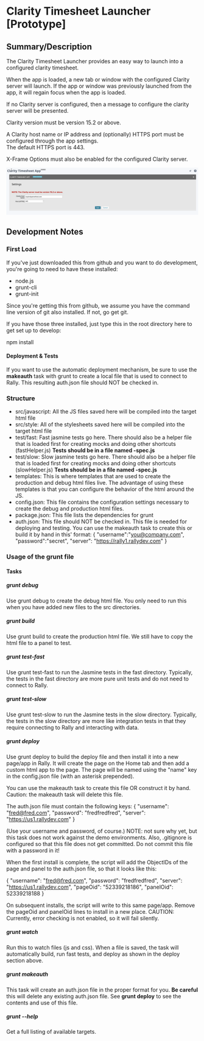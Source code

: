 # Clarity Timesheet Launcher [Prototype]

## Summary/Description

The Clarity Timesheet Launcher provides an easy way to launch into a configured clarity timesheet.  

When the app is loaded, a new tab or window with the configured Clarity server will launch.  If the app or window was previously launched from the app,
it will regain focus when the app is loaded.  

If no Clarity server is configured, then a message to configure the clarity server will be presented.  

Clarity version must be version 15.2 or above.  

A Clarity host name or IP address and (optionally) HTTPS port must be configured through the app settings.  
The default HTTPS port is 443.

X-Frame Options must also be enabled for the configured Clarity server.  

![ScreenShot](/images/ppmtimesheet-app-settings.png)

## Development Notes


### First Load

If you've just downloaded this from github and you want to do development,
you're going to need to have these installed:

 * node.js
 * grunt-cli
 * grunt-init

Since you're getting this from github, we assume you have the command line
version of git also installed.  If not, go get git.

If you have those three installed, just type this in the root directory here
to get set up to develop:

  npm install

#### Deployment & Tests

If you want to use the automatic deployment mechanism, be sure to use the
**makeauth** task with grunt to create a local file that is used to connect
to Rally.  This resulting auth.json file should NOT be checked in.

### Structure

  * src/javascript:  All the JS files saved here will be compiled into the
  target html file
  * src/style: All of the stylesheets saved here will be compiled into the
  target html file
  * test/fast: Fast jasmine tests go here.  There should also be a helper
  file that is loaded first for creating mocks and doing other shortcuts
  (fastHelper.js) **Tests should be in a file named <something>-spec.js**
  * test/slow: Slow jasmine tests go here.  There should also be a helper
  file that is loaded first for creating mocks and doing other shortcuts
  (slowHelper.js) **Tests should be in a file named <something>-spec.js**
  * templates: This is where templates that are used to create the production
  and debug html files live.  The advantage of using these templates is that
  you can configure the behavior of the html around the JS.
  * config.json: This file contains the configuration settings necessary to
  create the debug and production html files.  
  * package.json: This file lists the dependencies for grunt
  * auth.json: This file should NOT be checked in.  This file is needed for deploying
  and testing.  You can use the makeauth task to create this or build it by hand in this'
  format:
    {
        "username":"you@company.com",
        "password":"secret",
        "server": "https://rally1.rallydev.com"
    }

### Usage of the grunt file
#### Tasks

##### grunt debug

Use grunt debug to create the debug html file.  You only need to run this when you have added new files to
the src directories.

##### grunt build

Use grunt build to create the production html file.  We still have to copy the html file to a panel to test.

##### grunt test-fast

Use grunt test-fast to run the Jasmine tests in the fast directory.  Typically, the tests in the fast
directory are more pure unit tests and do not need to connect to Rally.

##### grunt test-slow

Use grunt test-slow to run the Jasmine tests in the slow directory.  Typically, the tests in the slow
directory are more like integration tests in that they require connecting to Rally and interacting with
data.

##### grunt deploy

Use grunt deploy to build the deploy file and then install it into a new page/app in Rally.  It will create the page on the Home tab and then add a custom html app to the page.  The page will be named using the "name" key in the config.json file (with an asterisk prepended).

You can use the makeauth task to create this file OR construct it by hand.  Caution: the
makeauth task will delete this file.

The auth.json file must contain the following keys:
{
    "username": "fred@fred.com",
    "password": "fredfredfred",
    "server": "https://us1.rallydev.com"
}

(Use your username and password, of course.)  NOTE: not sure why yet, but this task does not work against the demo environments.  Also, .gitignore is configured so that this file does not get committed.  Do not commit this file with a password in it!

When the first install is complete, the script will add the ObjectIDs of the page and panel to the auth.json file, so that it looks like this:

{
    "username": "fred@fred.com",
    "password": "fredfredfred",
    "server": "https://us1.rallydev.com",
    "pageOid": "52339218186",
    "panelOid": 52339218188
}

On subsequent installs, the script will write to this same page/app. Remove the
pageOid and panelOid lines to install in a new place.  CAUTION:  Currently, error checking is not enabled, so it will fail silently.

##### grunt watch

Run this to watch files (js and css).  When a file is saved, the task will automatically build, run fast tests, and deploy as shown in the deploy section above.

##### grunt makeauth

This task will create an auth.json file in the proper format for you.  **Be careful** this will delete any existing auth.json file.  See **grunt deploy** to see the contents and use of this file.

##### grunt --help  

Get a full listing of available targets.
